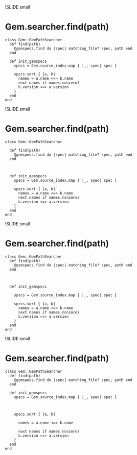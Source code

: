 !SLIDE small
# Gem.searcher.find(path) #

    class Gem::GemPathSearcher
      def find(path)
        @gemspecs.find do |spec| matching_file? spec, path end
      end
            
      def init_gemspecs
        specs = Gem.source_index.map { |_, spec| spec }

        specs.sort { |a, b|
          names = a.name <=> b.name
          next names if names.nonzero?
          b.version <=> a.version
        }
      end
    end
    
!SLIDE small
# Gem.searcher.find(path) #

    class Gem::GemPathSearcher

<div class="highlight"><pre><code>  def find(path)
    @gemspecs.find do |spec| matching_file? spec, path end
  end
</code></pre></div>
<pre><code> </code></pre>
 
      def init_gemspecs
        specs = Gem.source_index.map { |_, spec| spec }
 
        specs.sort { |a, b|
          names = a.name <=> b.name
          next names if names.nonzero?
          b.version <=> a.version
        }
      end
    end

!SLIDE small
# Gem.searcher.find(path) #

    class Gem::GemPathSearcher
      def find(path)
        @gemspecs.find do |spec| matching_file? spec, path end
      end
 
<pre><code> </code></pre>
<div class="highlight"><pre><code>  def init_gemspecs</code></pre></div>

        specs = Gem.source_index.map { |_, spec| spec }
 
        specs.sort { |a, b|
          names = a.name <=> b.name
          next names if names.nonzero?
          b.version <=> a.version
        }
      end
    end

!SLIDE small
# Gem.searcher.find(path) #

    class Gem::GemPathSearcher
      def find(path)
        @gemspecs.find do |spec| matching_file? spec, path end
      end
 
      def init_gemspecs
        specs = Gem.source_index.map { |_, spec| spec }

<pre><code> </code></pre>
<div class="highlight"><pre><code>    specs.sort { |a, b|</code></pre></div>
<div class="highlight"><pre><code>      names = a.name &lt;=> b.name</code></pre></div>

          next names if names.nonzero?
          b.version <=> a.version
        }
      end
    end

